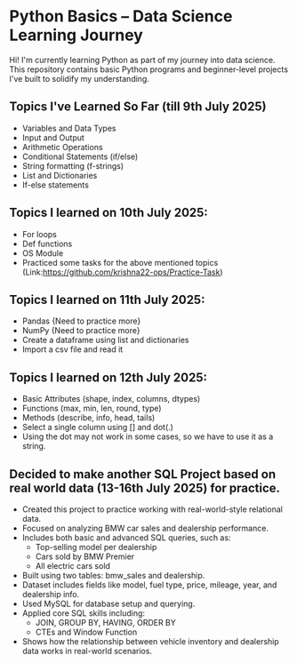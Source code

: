 #  Python Basics – Data Science Learning Journey

Hi! I'm currently learning Python as part of my journey into data science. This repository contains basic Python programs and beginner-level projects I've built to solidify my understanding.

##  Topics I've Learned So Far (till 9th July 2025)

- Variables and Data Types
- Input and Output
- Arithmetic Operations
- Conditional Statements (if/else)
- String formatting (f-strings)
- List and Dictionaries 
- If-else statements                       

## Topics I learned on 10th July 2025:

- For loops 
- Def functions 
- OS Module 
- Practiced some tasks for the above mentioned topics (Link:https://github.com/krishna22-ops/Practice-Task)

## Topics I learned on 11th July 2025:

- Pandas {Need to practice more}
- NumPy {Need to practice more}
- Create a dataframe using list and dictionaries 
- Import a csv file and read it

## Topics I learned on 12th July 2025:

- Basic Attributes (shape, index, columns, dtypes)
- Functions (max, min, len, round, type)
- Methods (describe, info, head, tails)
- Select a single column using [] and dot(.)
- Using the dot may not work in some cases, so we have to use it as a string.

## Decided to make another SQL Project based on real world data (13-16th July 2025) for practice.
- Created this project to practice working with real-world-style relational data.
- Focused on analyzing BMW car sales and dealership performance.
- Includes both basic and advanced SQL queries, such as:
   - Top-selling model per dealership
   - Cars sold by BMW Premier
   - All electric cars sold
- Built using two tables: bmw_sales and dealership.
- Dataset includes fields like model, fuel type, price, mileage, year, and dealership info.
- Used MySQL for database setup and querying.
- Applied core SQL skills including:
  - JOIN, GROUP BY, HAVING, ORDER BY
  - CTEs and Window Function
- Shows how the relationship between vehicle inventory and dealership data works in real-world scenarios.
